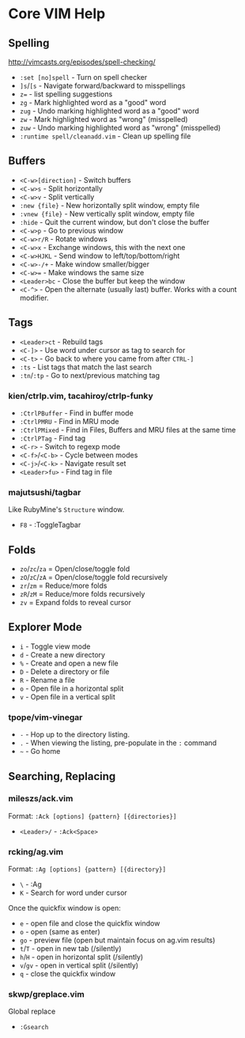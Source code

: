 Core VIM Help
=============

Spelling
--------

http://vimcasts.org/episodes/spell-checking/

* `:set [no]spell`  - Turn on spell checker
* `]s`/`[s`         - Navigate forward/backward to misspellings
* `z=`              - list spelling suggestions
* `zg`              - Mark highlighted word as a "good" word
* `zug`             - Undo marking highlighted word as a "good" word
* `zw`              - Mark highlighted word as "wrong" (misspelled)
* `zuw`             - Undo marking highlighted word as "wrong" (misspelled)
* `:runtime spell/cleanadd.vim`   - Clean up spelling file


Buffers
-------

* `<C-w>[direction]`  - Switch buffers
* `<C-w>s`            - Split horizontally
* `<C-w>v`            - Split vertically
* `:new {file}`       - New horizontally split window, empty file
* `:vnew {file}`      - New vertically split window, empty file
* `:hide`             - Quit the current window, but don't close the buffer
* `<C-w>p`            - Go to previous window
* `<C-w>r/R`          - Rotate windows
* `<C-w>x`            - Exchange windows, this with the next one
* `<C-w>HJKL`         - Send window to left/top/bottom/right
* `<C-w>-/+`          - Make window smaller/bigger
* `<C-w>=`            - Make windows the same size
* `<Leader>bc`        - Close the buffer but keep the window
* `<C-^>`             - Open the alternate (usually last) buffer. Works with a
                        count modifier.

Tags
----

* `<Leader>ct`  - Rebuild tags
* `<C-]>`       - Use word under cursor as tag to search for
* `<C-t>`       - Go back to where you came from after `CTRL-]`
* `:ts`         - List tags that match the last search
* `:tn`/`:tp`   - Go to next/previous matching tag

### kien/ctrlp.vim, tacahiroy/ctrlp-funky ###

* `:CtrlPBuffer`    - Find in buffer mode
* `:CtrlPMRU`       - Find in MRU mode
* `:CtrlPMixed`     - Find in Files, Buffers and MRU files at the same time
* `:CtrlPTag`       - Find tag
* `<C-r>`           - Switch to regexp mode
* `<C-f>`/`<C-b>`   - Cycle between modes
* `<C-j>`/`<C-k>`   - Navigate result set
* `<Leader>fu>`     - Find tag in file

### majutsushi/tagbar ###

Like RubyMine's `Structure` window.

* `F8`    - :ToggleTagbar

Folds
-----

* `zo`/`zc`/`za`    = Open/close/toggle fold
* `zO`/`zC`/`zA`    = Open/close/toggle fold recursively
* `zr`/`zm`         = Reduce/more folds
* `zR`/`zM`         = Reduce/more folds recursively
* `zv`              = Expand folds to reveal cursor

Explorer Mode
-------------

* `i`   - Toggle view mode
* `d`   - Create a new directory
* `%`   - Create and open a new file
* `D`   - Delete a directory or file
* `R`   - Rename a file
* `o`   - Open file in a horizontal split
* `v`   - Open file in a vertical split

### tpope/vim-vinegar ###

* `-`       - Hop up to the directory listing.
* `.`       - When viewing the listing, pre-populate in the `:` command
* `~`       - Go home

Searching, Replacing
--------------------

### mileszs/ack.vim ###

Format: `:Ack [options] {pattern} [{directories}]`

* `<Leader>/`   - `:Ack<Space>`

### rcking/ag.vim ###

Format: `:Ag [options] {pattern} [{directory}]`

* `\`       - :Ag<SPACE>
* `K`       - Search for word under cursor

Once the quickfix window is open:

* `e`       - open file and close the quickfix window
* `o`       - open (same as enter)
* `go`      - preview file (open but maintain focus on ag.vim results)
* `t`/`T`   - open in new tab (/silently)
* `h`/`H`   - open in horizontal split (/silently)
* `v`/`gv`  - open in vertical split (/silently)
* `q`       - close the quickfix window

### skwp/greplace.vim ###

Global replace

* `:Gsearch`

